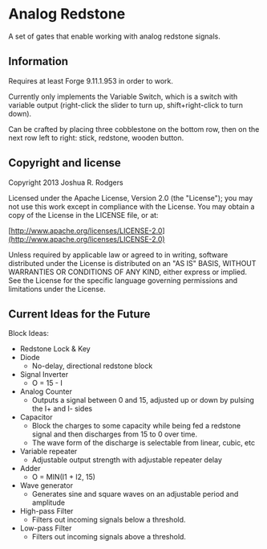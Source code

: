 # Analog Redstone
A set of gates that enable working with analog redstone signals.

## Information
Requires at least Forge 9.11.1.953 in order to work.

Currently only implements the Variable Switch, which is a switch with variable output (right-click the slider to turn up, shift+right-click to turn down).

Can be crafted by placing three cobblestone on the bottom row, then on the next row left to right: stick, redstone, wooden button.

## Copyright and license

Copyright 2013 Joshua R. Rodgers

Licensed under the Apache License, Version 2.0 (the "License");
you may not use this work except in compliance with the License.
You may obtain a copy of the License in the LICENSE file, or at:

  [http://www.apache.org/licenses/LICENSE-2.0](http://www.apache.org/licenses/LICENSE-2.0)

Unless required by applicable law or agreed to in writing, software
distributed under the License is distributed on an "AS IS" BASIS,
WITHOUT WARRANTIES OR CONDITIONS OF ANY KIND, either express or implied.
See the License for the specific language governing permissions and
limitations under the License.

## Current Ideas for the Future
Block Ideas:
* Redstone Lock & Key
* Diode
    - No-delay, directional redstone block
* Signal Inverter
    - O = 15 - I
* Analog Counter
    - Outputs a signal between 0 and 15, adjusted up or down by pulsing the I+ and I- sides
* Capacitor
    - Block the charges to some capacity while being fed a redstone signal and then discharges from 15 to 0 over time.
    - The wave form of the discharge is selectable from linear, cubic, etc
* Variable repeater
    - Adjustable output strength with adjustable repeater delay
* Adder
    - O = MIN(I1 + I2, 15)
* Wave generator
    - Generates sine and square waves on an adjustable period and amplitude
* High-pass Filter
    - Filters out incoming signals below a threshold.
* Low-pass Filter
    - Filters out incoming signals above a threshold.